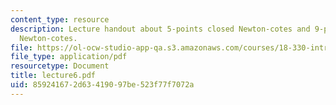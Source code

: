 ```yaml
---
content_type: resource
description: Lecture handout about 5-points closed Newton-cotes and 9-points closed
  Newton-cotes.
file: https://ol-ocw-studio-app-qa.s3.amazonaws.com/courses/18-330-introduction-to-numerical-analysis-spring-2004/859241672d63419097be523f77f7072a_lecture6.pdf
file_type: application/pdf
resourcetype: Document
title: lecture6.pdf
uid: 85924167-2d63-4190-97be-523f77f7072a
---
```


